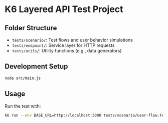 # K6 Layered API Test Project

## Folder Structure

- `tests/scenario/`: Test flows and user behavior simulations
- `tests/endpoint/`: Service layer for HTTP requests
- `tests/utils/`: Utility functions (e.g., data generators)

## Development Setup

```bash
node src/main.js
```

## Usage

Run the test with:

```bash
k6 run --env BASE_URL=http://localhost:3000 tests/scenario/user-flow.test.js
```